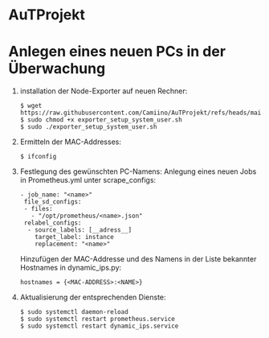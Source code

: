 # AuTProjekt
# Anlegen eines neuen PCs in der Überwachung
1) installation der Node-Exporter auf neuen Rechner:
    ```
   $ wget https://raw.githubusercontent.com/Camiino/AuTProjekt/refs/heads/main/Prometheus/exporter_setup_system_user.sh
   $ sudo chmod +x exporter_setup_system_user.sh
   $ sudo ./exporter_setup_system_user.sh
   ```
2) Ermitteln der MAC-Addresses:
   ```
   $ ifconfig
   ```
3) Festlegung des gewünschten PC-Namens:
   Anlegung eines neuen Jobs in Prometheus.yml unter scrape_configs:
   ```
   - job_name: "<name>"
    file_sd_configs:
    - files:
      - "/opt/prometheus/<name>.json"
    relabel_configs:
     - source_labels: [__adress__]
       target_label: instance
       replacement: "<name>"
   ```
   Hinzufügen der MAC-Addresse und des Namens in der Liste bekannter Hostnames in dynamic_ips.py:
   ```
   hostnames = {<MAC-ADDRESS>:<NAME>}
   ```
4) Aktualisierung der entsprechenden Dienste:
   ```
   $ sudo systemctl daemon-reload
   $ sudo systemctl restart prometheus.service
   $ sudo systemctl restart dynamic_ips.service
   ```


  
